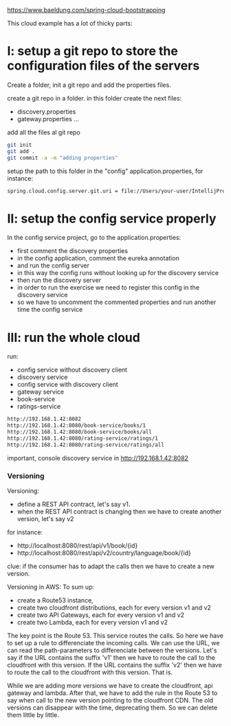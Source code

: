 https://www.baeldung.com/spring-cloud-bootstrapping

This cloud example has a lot of thicky parts:

# I: setup a git repo to store the configuration files of the servers
Create a folder, init a git repo and add the properties files.

create a git repo in a folder.
in this folder create the next files: 
- discovery.properties
- gateway.properties
...

add all the files al git repo
```bash
git init
git add . 
git commit -a -m "adding properties"
```

setup the path to this folder in the "config" application.properties, for instance:
```bash
spring.cloud.config.server.git.uri = file://Users/your-user/IntellijProjects/xxx-folder-xxx
``` 

# II: setup the config service properly

In the config service project, go to the application.properties:
- first comment the discovery properties
- in the config application, comment the eureka annotation
- and run the config server
- in this way the config runs without looking up for the discovery service
- then run the discovery server
- in order to run the exercise we need to register this config in the discovery service
- so we have to uncomment the commented properties and run another time the config service


# III: run the whole cloud

run: 
- config service without discovery client
- discovery service
- config service with discovery client
- gateway service
- book-service
- ratings-service

```html
http://192.168.1.42:8082
http://192.168.1.42:8080/book-service/books/1
http://192.168.1.42:8080/book-service/books/all
http://192.168.1.42:8080/rating-service/ratings/1
http://192.168.1.42:8080/rating-service/ratings/all
```
important, console discovery service in http://192.168.1.42:8082 

### Versioning 

Versioning:
- define a REST API contract, let's say v1.
- when the REST API contract is changing then we have to create another version, let's say v2

for instance:
* http://localhost:8080/rest/api/v1/book/{id}
* http://localhost:8080/rest/api/v2/country/language/book/{id}

clue: if the consumer has to adapt the calls then we have to create a new version.


Versioning in AWS:
To sum up: 
* create a Route53 instance, 
* create two cloudfront distributions, each for every version v1 and v2
* create two API Gateways, each for every version v1 and v2
* create two Lambda, each for every version v1 and v2 

The key point is the Route 53. This service routes the calls. So here we have to set up a rule to differenciate the incoming calls.
We can use the URL, we can read the path-parameters to differenciate between the versions.
Let's say if the URL contains the suffix 'v1' then we have to route the call to the cloudfront with this version. 
If the URL contains the suffix 'v2' then we have to route the call to the cloudfront with this version.
That is.

While we are adding more versions we have to create the cloudfront, api gateway and lambda. 
After that, we have to add the rule in the Route 53 to say when call to the new version pointing to the cloudfront CDN.
The old versions can disappear with the time, deprecating them. So we can delete them little by little.


